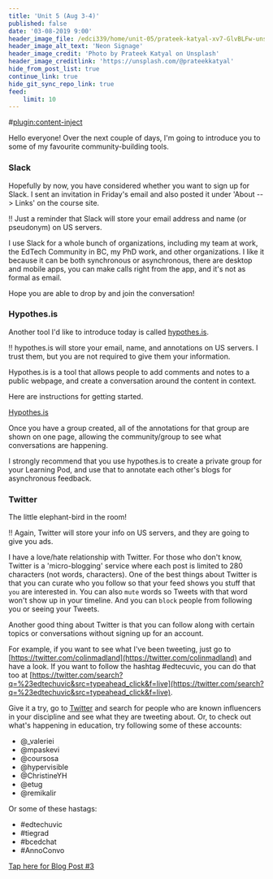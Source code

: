```yaml
---
title: 'Unit 5 (Aug 3-4)'
published: false
date: '03-08-2019 9:00'
header_image_file: /edci339/home/unit-05/prateek-katyal-xv7-GlvBLFw-unsplash.jpg
header_image_alt_text: 'Neon Signage'
header_image_credit: 'Photo by Prateek Katyal on Unsplash'
header_image_creditlink: 'https://unsplash.com/@prateekkatyal'
hide_from_post_list: true
continue_link: true
hide_git_sync_repo_link: true
feed:
    limit: 10
---
```


#[plugin:content-inject](_important-reminders)

Hello everyone! Over the next couple of days, I'm going to introduce you to some of my favourite community-building tools.

### Slack

Hopefully by now, you have considered whether you want to sign up for Slack. I sent an invitation in Friday's email and also posted it under 'About --> Links' on the course site.

!! Just a reminder that Slack will store your email address and name (or pseudonym) on US servers.

I use Slack for a whole bunch of organizations, including my team at work, the EdTech Community in BC, my PhD work, and other organizations. I like it because it can be both synchronous or asynchronous, there are desktop and mobile apps, you can make calls right from the app, and it's not as formal as email.

Hope you are able to drop by and join the conversation!

### Hypothes.is

Another tool I'd like to introduce today is called [hypothes.is](https://hypothes.is).

!! hypothes.is will store your email, name, and annotations on US servers. I trust them, but you are not required to give them your information.

Hypothes.is is a tool that allows people to add comments and notes to a public webpage, and create a conversation around the content in context.

Here are instructions for getting started.

<a class="embedly-card" data-card-controls="0" href="https://teaching.madland.ca/hypothesis">Hypothes.is</a>
<script async src="//cdn.embedly.com/widgets/platform.js" charset="UTF-8"></script>

Once you have a group created, all of the annotations for that group are shown on one page, allowing the community/group to see what conversations are happening.

I strongly recommend that you use hypothes.is to create a private group for your Learning Pod, and use that to annotate each other's blogs for asynchronous feedback.

### Twitter

The little elephant-bird in the room!

!! Again, Twitter will store your info on US servers, and they are going to give you ads.

I have a love/hate relationship with Twitter. For those who don't know, Twitter is a 'micro-blogging' service where each post is limited to 280 characters (not words, characters). One of the best things about Twitter is that you can curate who you follow so that your feed shows you stuff that `you` are interested in. You can also `mute` words so Tweets with that word won't show up in your timeline. And you can `block` people from following you or seeing your Tweets.

Another good thing about Twitter is that you can follow along with certain topics or conversations without signing up for an account.

For example, if you want to see what I've been tweeting, just go to [https://twitter.com/colinmadland](https://twitter.com/colinmadland) and have a look. If you want to follow the hashtag #edtecuvic, you can do that too at [https://twitter.com/search?q=%23edtechuvic&src=typeahead_click&f=live](https://twitter.com/search?q=%23edtechuvic&src=typeahead_click&f=live).

Give it a try, go to [Twitter](https;//twitter.com) and search for people who are known influencers in your discipline and see what they are tweeting about. Or, to check out what's happening in education, try following some of these accounts:

- @_valeriei
- @mpaskevi
- @coursosa
- @hypervisible
- @ChristineYH
- @etug
- @remikalir

Or some of these hastags:

- \#edtechuvic
- \#tiegrad
- \#bcedchat
- \#AnnoConvo


[Tap here for Blog Post #3](https://teaching.madland.ca/edci339/home/unit-05-post-3?classes=btn,btn-primary)
